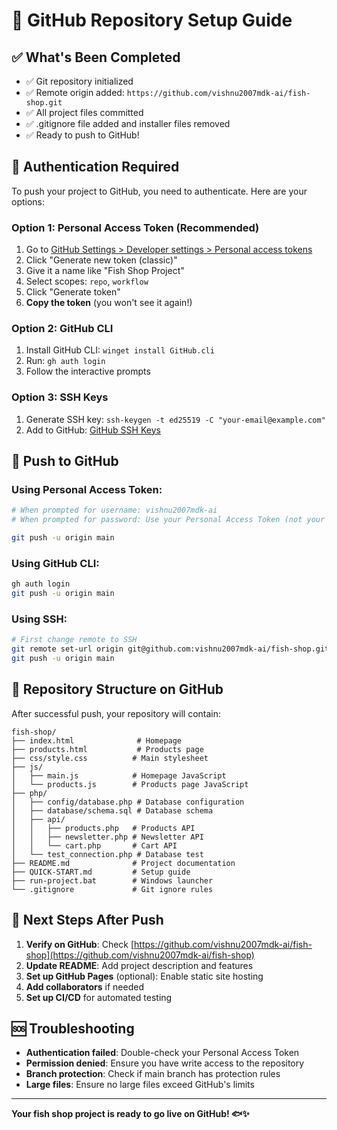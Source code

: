 # 🚀 GitHub Repository Setup Guide

## ✅ **What's Been Completed**
- ✅ Git repository initialized
- ✅ Remote origin added: `https://github.com/vishnu2007mdk-ai/fish-shop.git`
- ✅ All project files committed
- ✅ .gitignore file added and installer files removed
- ✅ Ready to push to GitHub!

## 🔐 **Authentication Required**

To push your project to GitHub, you need to authenticate. Here are your options:

### **Option 1: Personal Access Token (Recommended)**
1. Go to [GitHub Settings > Developer settings > Personal access tokens](https://github.com/settings/tokens)
2. Click "Generate new token (classic)"
3. Give it a name like "Fish Shop Project"
4. Select scopes: `repo`, `workflow`
5. Click "Generate token"
6. **Copy the token** (you won't see it again!)

### **Option 2: GitHub CLI**
1. Install GitHub CLI: `winget install GitHub.cli`
2. Run: `gh auth login`
3. Follow the interactive prompts

### **Option 3: SSH Keys**
1. Generate SSH key: `ssh-keygen -t ed25519 -C "your-email@example.com"`
2. Add to GitHub: [GitHub SSH Keys](https://github.com/settings/keys)

## 🚀 **Push to GitHub**

### **Using Personal Access Token:**
```bash
# When prompted for username: vishnu2007mdk-ai
# When prompted for password: Use your Personal Access Token (not your GitHub password)

git push -u origin main
```

### **Using GitHub CLI:**
```bash
gh auth login
git push -u origin main
```

### **Using SSH:**
```bash
# First change remote to SSH
git remote set-url origin git@github.com:vishnu2007mdk-ai/fish-shop.git
git push -u origin main
```

## 📁 **Repository Structure on GitHub**

After successful push, your repository will contain:

```
fish-shop/
├── index.html              # Homepage
├── products.html           # Products page
├── css/style.css          # Main stylesheet
├── js/
│   ├── main.js            # Homepage JavaScript
│   └── products.js        # Products page JavaScript
├── php/
│   ├── config/database.php # Database configuration
│   ├── database/schema.sql # Database schema
│   ├── api/
│   │   ├── products.php   # Products API
│   │   ├── newsletter.php # Newsletter API
│   │   └── cart.php       # Cart API
│   └── test_connection.php # Database test
├── README.md              # Project documentation
├── QUICK-START.md         # Setup guide
├── run-project.bat        # Windows launcher
└── .gitignore             # Git ignore rules
```

## 🎯 **Next Steps After Push**

1. **Verify on GitHub**: Check [https://github.com/vishnu2007mdk-ai/fish-shop](https://github.com/vishnu2007mdk-ai/fish-shop)
2. **Update README**: Add project description and features
3. **Set up GitHub Pages** (optional): Enable static site hosting
4. **Add collaborators** if needed
5. **Set up CI/CD** for automated testing

## 🆘 **Troubleshooting**

- **Authentication failed**: Double-check your Personal Access Token
- **Permission denied**: Ensure you have write access to the repository
- **Branch protection**: Check if main branch has protection rules
- **Large files**: Ensure no large files exceed GitHub's limits

---

**Your fish shop project is ready to go live on GitHub! 🐟✨**
